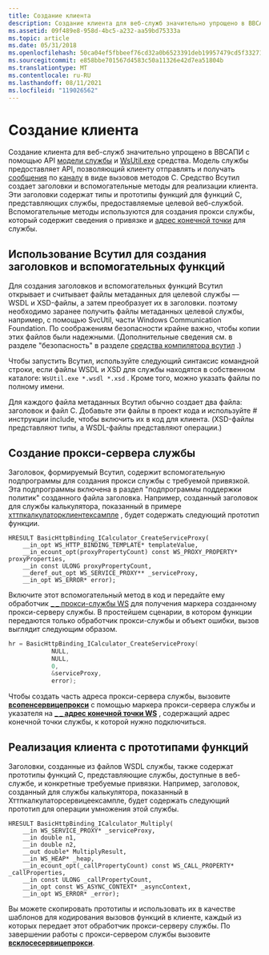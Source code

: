 ```yaml
---
title: Создание клиента
description: Создание клиента для веб-служб значительно упрощено в ВВСАПИ с помощью API модели службы и WsUtil.exe средства.
ms.assetid: 09f489e8-958d-4bc5-a232-aa59bd75333a
ms.topic: article
ms.date: 05/31/2018
ms.openlocfilehash: 50ca04ef5fbbeef76cd32a0b6523391deb19957479cd5f332715972f3b5bfbc8
ms.sourcegitcommit: e858bbe701567d4583c50a11326e42d7ea51804b
ms.translationtype: MT
ms.contentlocale: ru-RU
ms.lasthandoff: 08/11/2021
ms.locfileid: "119026562"
---
```

# <a name="creating-a-client"></a>Создание клиента

Создание клиента для веб-служб значительно упрощено в ВВСАПИ с помощью API [модели службы](service-model-layer-overview.md) и [WsUtil.exe](wsutil-compiler-tool.md) средства. Модель службы предоставляет API, позволяющий клиенту отправлять и получать [сообщения](message.md) по [каналу](channel.md) в виде вызовов методов C. Средство Всутил создает заголовки и вспомогательные методы для реализации клиента. Эти заголовки содержат типы и прототипы функций для функций C, представляющих службы, предоставляемые целевой веб-службой. Вспомогательные методы используются для создания прокси службы, который содержит сведения о привязке и [адрес конечной точки](endpoint-address.md) для службы.

## <a name="using-wsutil-to-generate-headers-and-helpers"></a>Использование Всутил для создания заголовков и вспомогательных функций

Для создания заголовков и вспомогательных функций Всутил открывает и считывает файлы метаданных для целевой службы — WSDL и XSD-файлы, а затем преобразует их в заголовки. поэтому необходимо заранее получить файлы метаданных целевой службы, например, с помощью SvcUtil, части Windows Communication Foundation. По соображениям безопасности крайне важно, чтобы копии этих файлов были надежными. (Дополнительные сведения см. в разделе "безопасность" в разделе [средства компилятора всутил](wsutil-compiler-tool.md) .)

Чтобы запустить Всутил, используйте следующий синтаксис командной строки, если файлы WSDL и XSD для службы находятся в собственном каталоге: `WsUtil.exe *.wsdl *.xsd` . Кроме того, можно указать файлы по полному имени.

Для каждого файла метаданных Всутил обычно создает два файла: заголовок и файл C. Добавьте эти файлы в проект кода и используйте \# инструкции include, чтобы включить их в код для клиента. (XSD-файлы представляют типы, а WSDL-файлы представляют операции.)

## <a name="creating-the-service-proxy"></a>Создание прокси-сервера службы

Заголовок, формируемый Всутил, содержит вспомогательную подпрограммы для создания прокси службы с требуемой привязкой. Эта подпрограммы включена в раздел "подпрограммы поддержки политик" созданного файла заголовка. Например, созданный заголовок для службы калькулятора, показанный в примере [хттпкалкулаторклиентексампле](httpcalculatorclientexample.md) , будет содержать следующий прототип функции.


```
HRESULT BasicHttpBinding_ICalculator_CreateServiceProxy(
    __in_opt WS_HTTP_BINDING_TEMPLATE* templateValue,
    __in_ecount_opt(proxyPropertyCount) const WS_PROXY_PROPERTY* proxyProperties,
    __in const ULONG proxyPropertyCount,
    __deref_out_opt WS_SERVICE_PROXY** _serviceProxy,
    __in_opt WS_ERROR* error);
```



Включите этот вспомогательный метод в код и передайте ему обработчик [ \_ \_ прокси-службы WS](ws-service-proxy.md) для получения маркера созданному прокси-серверу службы. В простейшем сценарии, в котором функции передаются только обработчик прокси-службы и объект ошибки, вызов выглядит следующим образом.


```C++
hr = BasicHttpBinding_ICalculator_CreateServiceProxy(
            NULL,
            NULL,
            0,
            &serviceProxy,
            error);
```



Чтобы создать часть адреса прокси-сервера службы, вызовите [**всопенсервицепрокси**](/windows/desktop/api/WebServices/nf-webservices-wsopenserviceproxy) с помощью маркера прокси-сервера службы и указателя на [**\_ \_ адрес конечной точки WS**](/windows/desktop/api/WebServices/ns-webservices-ws_endpoint_address) , содержащий адрес конечной точки службы, к которой нужно подключиться.

## <a name="implementing-the-client-with-function-prototypes"></a>Реализация клиента с прототипами функций

Заголовки, созданные из файлов WSDL службы, также содержат прототипы функций C, представляющие службы, доступные в веб-службе, и конкретные требуемые привязки. Например, заголовок, созданный для службы калькулятора, показанный в Хттпкалкулаторсервицеексампле, будет содержать следующий прототип для операции умножения этой службы.

``` syntax
HRESULT BasicHttpBinding_ICalculator_Multiply(
    __in WS_SERVICE_PROXY* _serviceProxy,
    __in double n1,
    __in double n2,
    __out double* MultiplyResult,
    __in WS_HEAP* _heap,
    __in_ecount_opt(_callPropertyCount) const WS_CALL_PROPERTY* _callProperties,
    __in const ULONG _callPropertyCount,
    __in_opt const WS_ASYNC_CONTEXT* _asyncContext,
    __in_opt WS_ERROR* _error);
```

Вы можете скопировать прототипы и использовать их в качестве шаблонов для кодирования вызовов функций в клиенте, каждый из которых передает этот обработчик прокси-серверу службы. По завершении работы с прокси-сервером службы вызовите [**всклосесервицепрокси**](/windows/desktop/api/WebServices/nf-webservices-wscloseserviceproxy).

 

 




